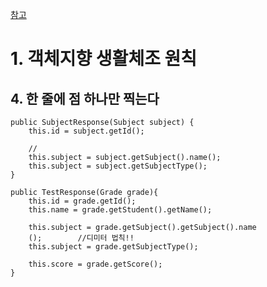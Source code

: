[참고](https://blogshine.tistory.com/241)
# 1. 객체지향 생활체조 원칙
## 4. 한 줄에 점 하나만 찍는다
```
public SubjectResponse(Subject subject) {
    this.id = subject.getId();
    
    //
    this.subject = subject.getSubject().name();
    this.subject = subject.getSubjectType();
}
```
```
public TestResponse(Grade grade){
    this.id = grade.getId();
    this.name = grade.getStudent().getName();
    
    this.subject = grade.getSubject().getSubject().name
    ();        //디미터 법칙!!
    this.subject = grade.getSubjectType();
    
    this.score = grade.getScore();
}
```